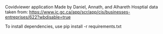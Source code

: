 Covidviewer application
Made by Daniel, Annath, and Alhareth 
Hosptial data taken from: https://www.ic.gc.ca/app/scr/app/cis/businesses-entreprises/622?wbdisable=true

To install dependencies, use pip install -r requirements.txt